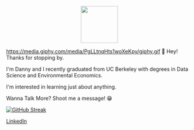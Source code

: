 <div id="header" align="center">
  <img src="https://media.giphy.com/media/PgLLtnqHts1woXeKpy/giphy.gif" width="100"/>
</div>

https://media.giphy.com/media/PgLLtnqHts1woXeKpy/giphy.gif
👋 Hey! Thanks for stopping by.

I'm Danny and I recently graduated from UC Berkeley with degrees in Data Science and Environmental Economics. 

I'm interested in learning just about anything.

Wanna Talk More? Shoot me a message!  :grin:

[![GitHub Streak](http://github-readme-streak-stats.herokuapp.com?user=dannyticknor&theme=dark&background=000000)](https://git.io/streak-stats)

[LinkedIn](https://www.linkedin.com/in/dannyticknor/)

<!---
dannyticknor/dannyticknor is a ✨ special ✨ repository because its `README.md` (this file) appears on your GitHub profile.
You can click the Preview link to take a look at your changes.
--->
